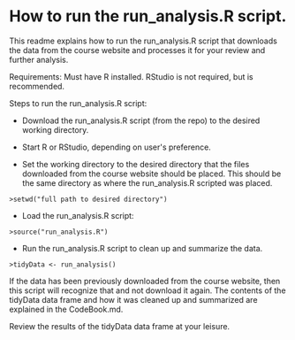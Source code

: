 How to run the run_analysis.R script.
========================================================

This readme explains how to run the run_analysis.R script that downloads the data from the course website and processes it for your review and further analysis.

Requirements: Must have R installed.  RStudio is not required, but is recommended.

Steps to run the run_analysis.R script:

* Download the run_analysis.R script (from the repo) to the desired working directory.

* Start R or RStudio, depending on user's preference.

* Set the working directory to the desired directory that the files downloaded from the course website should be placed.  This should be the same directory as where the run_analysis.R scripted was placed.  
``` {r}
>setwd("full path to desired directory")
```

* Load the run_analysis.R script:  
``` {r}
>source("run_analysis.R")
```

* Run the run_analysis.R script to clean up and summarize the data.  
``` {r}
>tidyData <- run_analysis()
```

If the data has been previously downloaded from the course website, then this script will recognize that and not download it again.  The contents of the tidyData data frame and how it was cleaned up and summarized are explained in the CodeBook.md.


Review the results of the tidyData data frame at your leisure. 